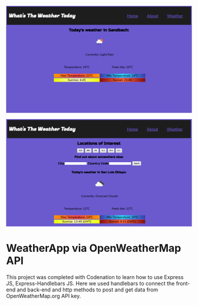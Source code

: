 ![WeatherHomePage](https://github.com/jadavey91/WeatherApp/blob/main/public/img/Home.PNG?raw=true)

![WeatherWeatherPage](https://github.com/jadavey91/WeatherApp/blob/main/public/img/SLO.PNG?raw=true)

# WeatherApp via OpenWeatherMap API
This project was completed with Codenation to learn how to use Express JS, Express-Handlebars JS. Here we used handlebars to connect the front-end and back-end and http methods to post and get data from OpenWeatherMap.org API key.
